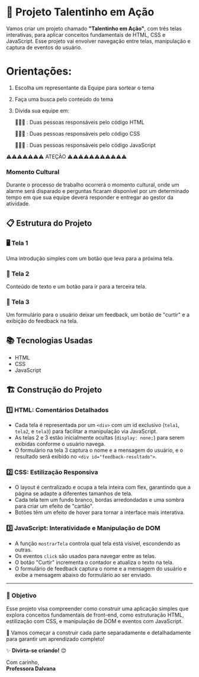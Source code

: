 # 🚀 Projeto Talentinho em Ação

Vamos criar um projeto chamado **"Talentinho em Ação"**, com três telas interativas, para aplicar conceitos fundamentais de HTML, CSS e JavaScript. Esse projeto vai envolver navegação entre telas, manipulação e captura de eventos do usuário.

# Orientações:
1) Escolha um representante da Equipe para sortear o tema

2) Faça uma busca pelo conteúdo do tema
   
3) Divida sua equipe em:
   
   🧑🧑‍💻 : Duas pessoas responsáveis pelo código HTML
   
   🧑🧑‍💻 : Duas pessoas responsáveis pelo código CSS
   
   🧑🧑‍💻 : Duas pessoas responsáveis pelo código JavaScript
   
⚠️⚠️⚠️⚠️⚠️⚠️⚠️ ATEÇÃO ⚠️⚠️⚠️⚠️⚠️⚠️⚠️⚠️⚠️⚠️⚠️
### Momento Cultural
Durante o processo de trabalho ocorrerá o momento cultural, onde um alarme será disparado e perguntas ficaram disponível por um determinado tempo em que sua equipe deverá responder e entregar ao gestor da atividade.


## 📋 Estrutura do Projeto

### 🖥️ Tela 1
Uma introdução simples com um botão que leva para a próxima tela.

### 📄 Tela 2
Conteúdo de texto e um botão para ir para a terceira tela.

### 💬 Tela 3
Um formulário para o usuário deixar um feedback, um botão de "curtir" e a exibição do feedback na tela.

## 📚 Tecnologias Usadas
- HTML
- CSS
- JavaScript

## 🏗️ Construção do Projeto

### 1️⃣ **HTML**: Comentários Detalhados
- Cada tela é representada por um `<div>` com um id exclusivo (`tela1`, `tela2`, e `tela3`) para facilitar a manipulação via JavaScript.
- As telas 2 e 3 estão inicialmente ocultas (`display: none;`) para serem exibidas conforme o usuário navega.
- O formulário na tela 3 captura o nome e a mensagem do usuário, e o resultado será exibido no `<div id="feedback-resultado">`.

### 2️⃣ **CSS**: Estilização Responsiva
- O layout é centralizado e ocupa a tela inteira com flex, garantindo que a página se adapte a diferentes tamanhos de tela.
- Cada tela tem um fundo branco, bordas arredondadas e uma sombra para criar um efeito de "cartão".
- Botões têm um efeito de hover para tornar a interface mais interativa.

### 3️⃣ **JavaScript**: Interatividade e Manipulação de DOM
- A função `mostrarTela` controla qual tela está visível, escondendo as outras.
- Os eventos `click` são usados para navegar entre as telas.
- O botão "Curtir" incrementa o contador e atualiza o texto na tela.
- O formulário de feedback captura o nome e a mensagem do usuário e exibe a mensagem abaixo do formulário ao ser enviado.

---

### 🎯 Objetivo
Esse projeto visa compreender como construir uma aplicação simples que explora conceitos fundamentais de front-end, como estruturação HTML, estilização com CSS, e manipulação de DOM e eventos com JavaScript.

🔗 Vamos começar a construir cada parte separadamente e detalhadamente para garantir um aprendizado completo!

✨ **Divirta-se criando!** 😊

Com carinho,  
**Professora Dalvana**
